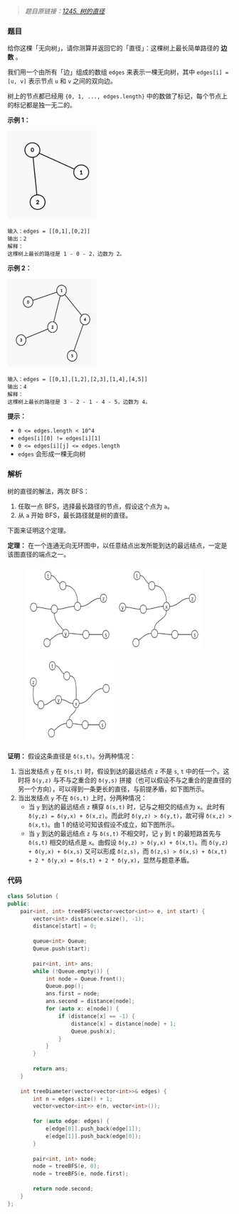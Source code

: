 > *题目原链接：[1245. 树的直径](https://leetcode-cn.com/contest/biweekly-contest-12/problems/tree-diameter)*

### 题目

给你这棵「无向树」，请你测算并返回它的「直径」：这棵树上最长简单路径的 **边数** 。

我们用一个由所有「边」组成的数组 `edges` 来表示一棵无向树，其中 `edges[i] = [u, v]` 表示节点 `u` 和 `v`
之间的双向边。

树上的节点都已经用 `{0, 1, ..., edges.length}` 中的数做了标记，每个节点上的标记都是独一无二的。

**示例 1：**

<img src="./Resources/tree_1.png" width="200" height="200"/>

```
输入：edges = [[0,1],[0,2]]
输出：2
解释：
这棵树上最长的路径是 1 - 0 - 2，边数为 2。
```

**示例 2：**

<img src="./Resources/tree_2.png" width="200" height="200"/>

```
输入：edges = [[0,1],[1,2],[2,3],[1,4],[4,5]]
输出：4
解释：
这棵树上最长的路径是 3 - 2 - 1 - 4 - 5，边数为 4。
```

**提示：**

* `0 <= edges.length < 10^4`
* `edges[i][0] != edges[i][1]`
* `0 <= edges[i][j] <= edges.length`
* `edges` 会形成一棵无向树

### 解析

树的直径的解法，两次 BFS：

1. 任取一点 BFS，选择最长路径的节点，假设这个点为 `a`。
2. 从 `a` 开始 BFS，最长路径就是树的直径。

下面来证明这个定理。

**定理：** 在一个连通无向无环图中，以任意结点出发所能到达的最远结点，一定是该图直径的端点之一。

<figure class="third">
    <img src="./Resources/tree_prove_1.png" width="200" height="200"/><img src="./Resources/tree_prove_2.png" width="200" height="200"/><img src="./Resources/tree_prove_3.png" width="200" height="200"/>
</figure>

**证明：** 假设这条直径是 `δ(s,t)`。分两种情况：

1. 当出发结点 `y` 在 `δ(s,t)` 时，假设到达的最远结点 `z` 不是 `s`, `t` 中的任一个。这时将 `δ(y,z)` 与不与之重合的 `δ(y,s)` 拼接（也可以假设不与之重合的是直径的另一个方向），可以得到一条更长的直径，与前提矛盾，如下图所示。
2. 当出发结点 `y` 不在 `δ(s,t)` 上时，分两种情况：
    - 当 `y` 到达的最远结点 `z` 横穿 `δ(s,t)` 时，记与之相交的结点为 `x`。此时有 `δ(y,z) = δ(y,x) + δ(x,z)`。而此时 `δ(y,z) > δ(y,t)`，故可得 `δ(x,z) > δ(x,t)`。由 1 的结论可知该假设不成立，如下图所示。
    - 当 `y` 到达的最远结点 `z` 与 `δ(s,t)` 不相交时，记 `y` 到 `t` 的最短路首先与 `δ(s,t)` 相交的结点是 `x`。由假设 `δ(y,z) > δ(y,x) + δ(x,t)`。而 `δ(y,z) + δ(y,x) + δ(x,s)` 又可以形成 `δ(z,s)`，而 `δ(z,s) > δ(x,s) + δ(x,t) + 2 * δ(y,x) = δ(s,t) + 2 * δ(y,x)`，显然与题意矛盾。

### 代码

```cpp
class Solution {
public:
    pair<int, int> treeBFS(vector<vector<int>> e, int start) {
        vector<int> distance(e.size(), -1);
        distance[start] = 0;
        
        queue<int> Queue;
        Queue.push(start);
        
        pair<int, int> ans;
        while (!Queue.empty()) {
            int node = Queue.front();
            Queue.pop();
            ans.first = node;
            ans.second = distance[node];
            for (auto x: e[node]) {
                if (distance[x] == -1) {
                    distance[x] = distance[node] + 1;
                    Queue.push(x);
                }
            }
        }
        
        return ans;
    }
    
    int treeDiameter(vector<vector<int>>& edges) {
        int n = edges.size() + 1;
        vector<vector<int>> e(n, vector<int>());
        
        for (auto edge: edges) {
            e[edge[0]].push_back(edge[1]);
            e[edge[1]].push_back(edge[0]);
        }
        
        pair<int, int> node;
        node = treeBFS(e, 0);
        node = treeBFS(e, node.first);
        
        return node.second;
    }
};
```